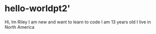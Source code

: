 # hello-worldpt2'
Hi, Im Riley
I am new and want to learn to code 
I am 13 years old
I live in North America 
